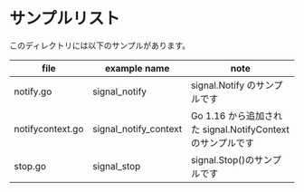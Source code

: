 # サンプルリスト

このディレクトリには以下のサンプルがあります。

| file             | example name          | note                                                       |
| ---------------- | --------------------- | ---------------------------------------------------------- |
| notify.go        | signal_notify         | signal.Notify のサンプルです                               |
| notifycontext.go | signal_notify_context | Go 1.16 から追加された signal.NotifyContext のサンプルです |
| stop.go          | signal_stop           | signal.Stop()のサンプルです                                |
